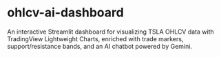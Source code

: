 # ohlcv-ai-dashboard
An interactive Streamlit dashboard for visualizing TSLA OHLCV data with TradingView Lightweight Charts, enriched with trade markers, support/resistance bands, and an AI chatbot powered by Gemini.
